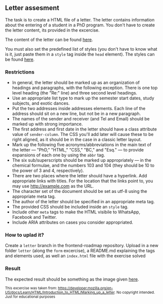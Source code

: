 ## Letter assesment

The task is to create a HTML file of a letter. The letter contains information about the entering of a student in a PhD program. You don't have to create the letter content, its provided in the excercise.

The content of the letter can be found [here](https://github.com/mdn/learning-area/blob/main/html/introduction-to-html/marking-up-a-letter-start/letter-text.txt).

You must also set the predefined list of styles (you don't have to know what is it, just paste them in a `style` tag inside the `head` element). The styles can be found [here](https://github.com/mdn/learning-area/blob/main/html/introduction-to-html/marking-up-a-letter-start/css.txt).

### Restrictions

* In general, the letter should be marked up as an organization of headings and paragraphs, with the following exception. There is one top level heading (the "Re:" line) and three second level headings.
* Use an appropriate list type to mark up the semester start dates, study subjects, and exotic dances.
* Put the two addresses inside addresses elements. Each line of the address should sit on a new line, but not be in a new paragraph.
* The names of the sender and receiver (and Tel and Email) should be marked up with strong importance.
* The first address and first date in the letter should have a class attribute value of `sender-column`. The CSS you'll add later will cause these to be right aligned, as it should be in the case in a classic letter layout.
* Mark up the following five acronyms/abbreviations in the main text of the letter — "PhD," "HTML," "CSS," "BC," and "Esq." — to provide expansions of each one by using the `abbr` tag.
* The six sub/superscripts should be marked up appropriately — in the chemical formulae, and the numbers 103 and 104 (they should be 10 to the power of 3 and 4, respectively).
* There are two places where the letter should have a hyperlink. Add appropriate links with titles. For the location that the links point to, you may use http://example.com as the URL.
* The character set of the document should be set as utf-8 using the appropriate meta tag.
* The author of the letter should be specified in an appropriate meta tag.
* The provided CSS should be included inside an `style` tag.
* Include other `meta` tags to make the HTML visibile to WhatsApp, Facebook and Twitter.
* Include ARIA attributes on cases you consider appropriated.

### How to uplad it?
Create a `letter` branch in the frontend-roadmap repository. Upload in a new folder `letter` (along the `form` excercise), a README.md explaining the tags and elements used, as well an `index.html` file with the exercise solved

### Result
The expected result should be something as the image given [here](https://github.com/mdn/content/blob/main/files/en-us/learn/html/introduction_to_html/marking_up_a_letter/letter-update.png).

<sub>This excercise was taken from: https://developer.mozilla.org/en-US/docs/Learn/HTML/Introduction_to_HTML/Marking_up_a_letter. No copyright intended. Just for educational purposes</sub>